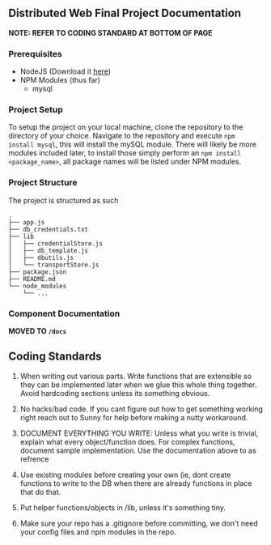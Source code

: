 ## Distributed Web Final Project Documentation

**NOTE: REFER TO CODING STANDARD AT BOTTOM OF PAGE**

### Prerequisites

- NodeJS (Download it [here](https://nodejs.org/en/download/current/))
- NPM Modules (thus far)
  - mysql

### Project Setup

To setup the project on your local machine, clone the repository to the directory of your choice. Navigate to the repository and execute `npm install mysql`, this will install the mySQL module. There will likely be more modules included later, to install those simply perform an `npm install <package_name>`, all package names will be listed under NPM modules.


### Project Structure

The project is structured as such

```
.
├── app.js
├── db_credentials.txt
├── lib
│   ├── credentialStore.js
│   ├── db_template.js
│   ├── dbutils.js
│   └── transportStore.js
├── package.json
├── README.md
└── node_modules
    └── ...
```

### Component Documentation

**MOVED TO `/docs`**

## Coding Standards

1. When writing out various parts. Write functions that are extensible so they
   can be implemented later when we glue this whole thing together. Avoid
hardcoding sections unless its something obvious.

2. No hacks/bad code. If you cant figure out how to get something working right
   reach out to Sunny for help before making a nutty workaround.

3. DOCUMENT EVERYTHING YOU WRITE: Unless what you write is trivial, explain
   what every object/function does. For complex functions, document sample
implementation. Use the documentation above to as refrence

4. Use existing modules before creating your own (ie, dont create functions to
   write to the DB when there are already functions in place that do that.

5. Put helper functions/objects in /lib, unless it's something tiny.

6. Make sure your repo has a .gitignore before committing, we don't need your
   config files and npm modules in the repo.

